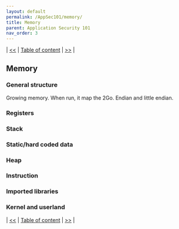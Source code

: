 ```yaml
---
layout: default
permalink: /AppSec101/memory/
title: Memory
parent: Application Security 101
nav_order: 3
---
```


| [<<](https://beaujeant.github.io/AppSec101/cpu/) | [Table of content](https://beaujeant.github.io/AppSec101/) | [>>](https://beaujeant.github.io/AppSec101/lab/) |

Memory
----------------------

### General structure

Growing memory. When run, it map the 2Go.
Endian and little endian.


### Registers

### Stack

### Static/hard coded data

### Heap

### Instruction

### Imported libraries

### Kernel and userland


| [<<](https://beaujeant.github.io/AppSec101/cpu/) | [Table of content](https://beaujeant.github.io/AppSec101/) | [>>](https://beaujeant.github.io/AppSec101/lab/) |
